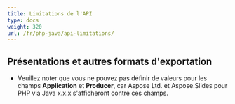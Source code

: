 ```yaml
---
title: Limitations de l'API
type: docs
weight: 320
url: /fr/php-java/api-limitations/
---
```


## **Présentations et autres formats d'exportation**
- Veuillez noter que vous ne pouvez pas définir de valeurs pour les champs **Application** et **Producer**, car Aspose Ltd. et Aspose.Slides pour PHP via Java x.x.x s'afficheront contre ces champs.